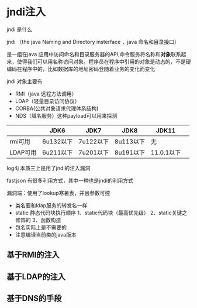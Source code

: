 # jndi注入

jndi 是什么

jndi （the java Naming and Directory insterface ，java 命名和目录接口）

是一组在java 应用中访问命名和目录服务器的API,命令服务将名称和**对象**联系起来，使得我们可以用名称访问对象。程序员在程序中引用的对象是动态的，不是硬编码在程序中的，比如数据库的地址密码登随着业务的变化而变化

jndi 对象主要有

- RMI（java 远程方法调用）
- LDAP（轻量目录访问协议）
- CORBA(公共对象请求代理体系结构)
- NDS（域名服务）这种payload可以用来探测

|          | JDK6      | JDK7      | JDK8      | JDK11      |  |
| -------- | --------- | --------- | --------- | ---------- | - |
| rmi可用  | 6u132以下 | 7u122以下 | 8u113以下 | 无         |  |
| LDAP可用 | 6u211以下 | 7u201以下 | 8u191以下 | 11.0.1以下 |  |

log4j 本质三上是用了jndi的注入漏洞

fastjson 有很多利用方式，其中一种也是jndi的利用方式

漏洞端：使用了lookup寒暑表，并且参数可控

- 类名要和ldap服务的转发名一样
- static 静态代码块执行顺序  1、static代码块（最高优先级） 2、static关键之修饰的  3、函数构造
- 包名实际上是不需要的
- 注意编译当前类的java版本

## 基于RMI的注入

## 基于LDAP的注入

## 基于DNS的手段
